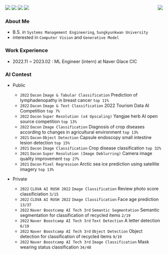 <p align="left">
<img align="right" src="https://hits.seeyoufarm.com/api/count/incr/badge.svg?url=https%3A%2F%2Fgithub.com%2FDongwoo-Im&count_bg=%2379C83D&title_bg=%23555555&icon=&icon_color=%23E7E7E7&title=hits&edge_flat=false"/>
<img src="https://img.shields.io/badge/Python-3776AB?style=flat-plastic&logo=Python&logoColor=white"/>
<img src="https://img.shields.io/badge/Pytorch-EE4C2C?style=flat-plastic&logo=Pytorch&logoColor=white"/>
<img src="https://img.shields.io/badge/-Lightning-792ee5?style=flat-plastic&logo=pytorchlightning&logoColor=white"/>
<img src="https://img.shields.io/badge/Wandb-FFBE00?style=flat-plastic&logo=Weightsandbiases&logoColor=white"/>
</p>

### About Me
- B.S. in `Systems Management Engineering`, `Sungkyunkwan University` <br>
- interested in `Computer Vision` and `Generative Model` <br>

### Work Experience
- 2022.11 ~ 2023.02 : ML Engineer (intern) at Naver Glace CIC

### AI Contest

- Public

    - `2022` `Dacon` `Image & Tabular Classification` Prediction of lymphadenopathy in breast cancer `top 11%` <br>
    - `2022` `Dacon` `Image & Text Classification` 2022 Tourism Data AI Competition `top 7%` <br>
    - `2022` `Dacon` `Super Resolution (x4 Upscaling)` Yangjae herb AI open source competition `top 13%` <br>
    - `2022` `Dacon` `Image Classification` Diagnosis of crop diseases according to changes in agricultural environment `top 13%` <br>
    - `2021` `Dacon` `Object Detection` Capsule endoscopy small intestine lesion detection `top 15%` <br>
    - `2021` `Dacon` `Image Classification` Crop disease classification `top 32%` <br>
    - `2021` `Dacon` `Super Resolution (Image Deblurring)` Camera image quality improvement `top 27%` <br>
    - `2021` `Dacon` `Pixel Regression` Arctic sea ice prediction using satellite imagery `top 13%` <br>

- Private

    - `2022` `CLOVA AI RUSH 2022` `Image Classification` Review photo score classificiation `3/15` <br>
    - `2022` `CLOVA AI RUSH 2022` `Image Classification` Face age prediction `13/37` <br>
    - `2022` `Naver Boostcamp AI Tech 3rd` `Semantic Segmentation` Semantic segmentation for classification of recycled items `2/19` <br>
    - `2022` `Naver Boostcamp AI Tech 3rd` `Text Detection` A letter detection `6/19` <br>
    - `2022` `Naver Boostcamp AI Tech 3rd` `Object Detection` Object detection for classification of recycled items `9/19` <br>
    - `2022` `Naver Boostcamp AI Tech 3rd` `Image Classification` Mask wearing status classification `34/48` <br>
